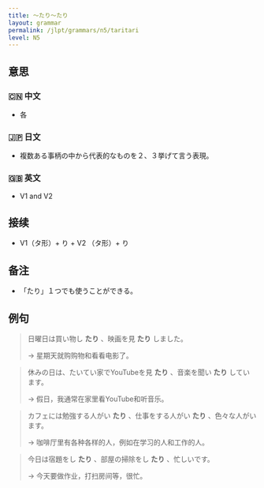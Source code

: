 ```yaml
---
title: 〜たり〜たり
layout: grammar
permalink: /jlpt/grammars/n5/taritari
level: N5
---
```


## 意思

### 🇨🇳 中文

- 各

### 🇯🇵 日文

- 複数ある事柄の中から代表的なものを２、３挙げて言う表現。

### 🇬🇧 英文

- V1 and V2

## 接续

- V1（タ形）+ り + V2 （タ形）+ り

## 备注

- 「たり」１つでも使うことができる。

## 例句

> 日曜日は買い物し **たり** 、映画を見 **たり** しました。
>
> → 星期天就购购物和看看电影了。

> 休みの日は、たいてい家でYouTubeを見 **たり** 、音楽を聞い **たり** しています。
>
> → 假日，我通常在家里看YouTube和听音乐。

> カフェには勉強する人がい **たり** 、仕事をする人がい **たり** 、色々な人がいます。
>
> → 咖啡厅里有各种各样的人，例如在学习的人和工作的人。

> 今日は宿題をし **たり** 、部屋の掃除をし **たり** 、忙しいです。
>
> → 今天要做作业，打扫房间等，很忙。

